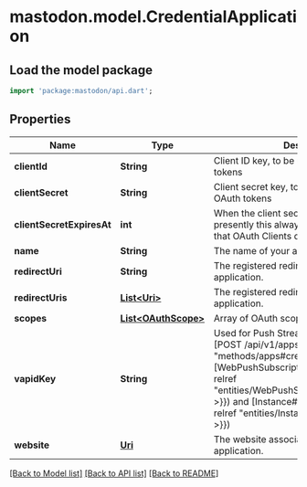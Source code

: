 # mastodon.model.CredentialApplication

## Load the model package
```dart
import 'package:mastodon/api.dart';
```

## Properties
Name | Type | Description | Notes
------------ | ------------- | ------------- | -------------
**clientId** | **String** | Client ID key, to be used for obtaining OAuth tokens | 
**clientSecret** | **String** | Client secret key, to be used for obtaining OAuth tokens | 
**clientSecretExpiresAt** | **int** | When the client secret key will expire at, presently this always returns `0` indicating that OAuth Clients do not expire | 
**name** | **String** | The name of your application. | 
**redirectUri** | **String** | The registered redirection URI(s) for your application. | 
**redirectUris** | [**List&lt;Uri&gt;**](Uri.md) | The registered redirection URI(s) for your application. | 
**scopes** | [**List&lt;OAuthScope&gt;**](OAuthScope.md) | Array of OAuth scopes | 
**vapidKey** | **String** | Used for Push Streaming API. Returned with [POST /api/v1/apps]({{< relref \"methods/apps#create\" >}}). Equivalent to [WebPushSubscription#server_key]({{< relref \"entities/WebPushSubscription#server_key\" >}}) and [Instance#vapid_public_key]({{< relref \"entities/Instance#vapid_public_key\" >}}) | 
**website** | [**Uri**](Uri.md) | The website associated with your application. | [optional] 

[[Back to Model list]](../README.md#documentation-for-models) [[Back to API list]](../README.md#documentation-for-api-endpoints) [[Back to README]](../README.md)


